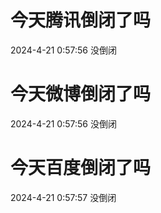 # 今天腾讯倒闭了吗

2024-4-21 0:57:56 没倒闭

# 今天微博倒闭了吗

2024-4-21 0:57:56 没倒闭

# 今天百度倒闭了吗

2024-4-21 0:57:57 没倒闭

